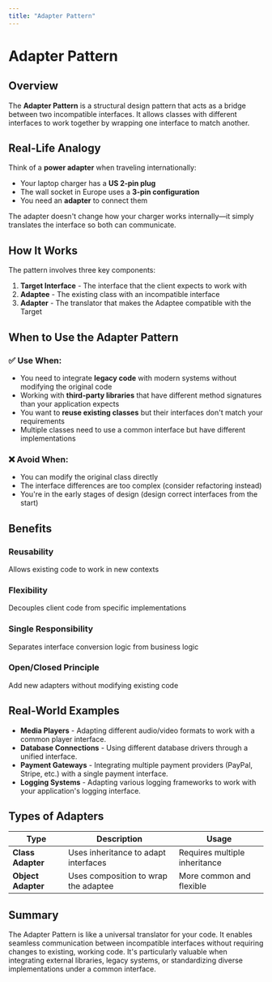 ```yaml
---
title: "Adapter Pattern"
---
```


# Adapter Pattern

## Overview

The **Adapter Pattern** is a structural design pattern that acts as a bridge between two incompatible interfaces. It allows classes with different interfaces to work together by wrapping one interface to match another.

## Real-Life Analogy

Think of a **power adapter** when traveling internationally:

- Your laptop charger has a **US 2-pin plug**
- The wall socket in Europe uses a **3-pin configuration**
- You need an **adapter** to connect them

The adapter doesn't change how your charger works internally—it simply translates the interface so both can communicate.

## How It Works

The pattern involves three key components:

1. **Target Interface** - The interface that the client expects to work with
2. **Adaptee** - The existing class with an incompatible interface
3. **Adapter** - The translator that makes the Adaptee compatible with the Target

## When to Use the Adapter Pattern

### ✅ Use When:

- You need to integrate **legacy code** with modern systems without modifying the original code
- Working with **third-party libraries** that have different method signatures than your application expects
- You want to **reuse existing classes** but their interfaces don't match your requirements
- Multiple classes need to use a common interface but have different implementations

### ❌ Avoid When:

- You can modify the original class directly
- The interface differences are too complex (consider refactoring instead)
- You're in the early stages of design (design correct interfaces from the start)

## Benefits

<div className="benefits-grid">
  <div className="benefit-card">
    <h3>Reusability</h3>
    <p>Allows existing code to work in new contexts</p>
  </div>
  <div className="benefit-card">
    <h3>Flexibility</h3>
    <p>Decouples client code from specific implementations</p>
  </div>
  <div className="benefit-card">
    <h3>Single Responsibility</h3>
    <p>Separates interface conversion logic from business logic</p>
  </div>
  <div className="benefit-card">
    <h3>Open/Closed Principle</h3>
    <p>Add new adapters without modifying existing code</p>
  </div>
</div>

## Real-World Examples

<div className="examples-list">

  - **Media Players** - Adapting different audio/video formats to work with a common player interface.
  - **Database Connections** - Using different database drivers through a unified interface.
  - **Payment Gateways** - Integrating multiple payment providers (PayPal, Stripe, etc.) with a single payment interface.
  - **Logging Systems** - Adapting various logging frameworks to work with your application's logging interface.
</div>

## Types of Adapters

<table>
  <thead>
    <tr>
      <th>Type</th>
      <th>Description</th>
      <th>Usage</th>
    </tr>
  </thead>
  <tbody>
    <tr>
      <td><strong>Class Adapter</strong></td>
      <td>Uses inheritance to adapt interfaces</td>
      <td>Requires multiple inheritance</td>
    </tr>
    <tr>
      <td><strong>Object Adapter</strong></td>
      <td>Uses composition to wrap the adaptee</td>
      <td>More common and flexible</td>
    </tr>
  </tbody>
</table>

## Summary

<div className="summary-box">
  The Adapter Pattern is like a universal translator for your code. It enables seamless communication between incompatible interfaces without requiring changes to existing, working code. It's particularly valuable when integrating external libraries, legacy systems, or standardizing diverse implementations under a common interface.
</div>

